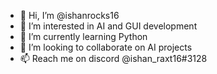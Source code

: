 - 👋 Hi, I’m @ishanrocks16
- 👀 I’m interested in AI and GUI development
- 🌱 I’m currently learning Python
- 💞️ I’m looking to collaborate on AI projects
- 📫 Reach me on discord @ishan_raxt16#3128

<!---
ishanrocks16/ishanrocks16 is a ✨ special ✨ repository because its `README.md` (this file) appears on your GitHub profile.
You can click the Preview link to take a look at your changes.
--->
